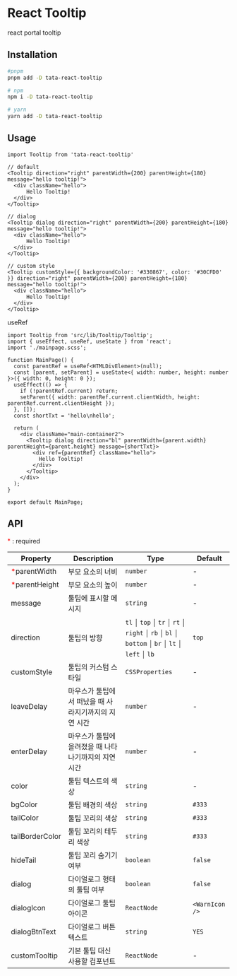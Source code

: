 # React Tooltip

react portal tooltip

## Installation

```bash
#pnpm
pnpm add -D tata-react-tooltip

# npm
npm i -D tata-react-tooltip

# yarn
yarn add -D tata-react-tooltip
```

## Usage

```tsx
import Tooltip from 'tata-react-tooltip'

// default
<Tooltip direction="right" parentWidth={200} parentHeight={180} message="hello tooltip!">
  <div className="hello">
      Hello Tooltip!
  </div>
</Tooltip>

// dialog
<Tooltip dialog direction="right" parentWidth={200} parentHeight={180} message="hello tooltip!">
  <div className="hello">
      Hello Tooltip!
  </div>
</Tooltip>

// custom style
<Tooltip customStyle={{ backgroundColor: '#330867', color: '#30CFD0' }} direction="right" parentWidth={200} parentHeight={180} message="hello tooltip!">
  <div className="hello">
      Hello Tooltip!
  </div>
</Tooltip>
```

useRef

```tsx
import Tooltip from 'src/lib/Tooltip/Tooltip';
import { useEffect, useRef, useState } from 'react';
import './mainpage.scss';

function MainPage() {
  const parentRef = useRef<HTMLDivElement>(null);
  const [parent, setParent] = useState<{ width: number, height: number }>({ width: 0, height: 0 });
  useEffect(() => {
    if (!parentRef.current) return;
    setParent({ width: parentRef.current.clientWidth, height: parentRef.current.clientHeight });
  }, []);
  const shortTxt = 'hello\nhello';

  return (
    <div className="main-container2">
      <Tooltip dialog direction="bl" parentWidth={parent.width} parentHeight={parent.height} message={shortTxt}>
        <div ref={parentRef} className="hello">
          Hello Tooltip!
        </div>
      </Tooltip>
    </div>
  );
}

export default MainPage;
```



## API

<span style="color:red">*</span> : required

| Property | Description | Type | Default |
| ------- | ------- | ------- | ------- |
| <span style="color:red">*</span>parentWidth | 부모 요소의 너비 | `number` | - |
| <span style="color:red">*</span>parentHeight | 부모 요소의 높이 | `number` | - |
| message | 툴팁에 표시할 메시지 | `string` | - |
| direction | 툴팁의 방향 | `tl` ￨ `top` ￨ `tr` ￨ `rt` ￨ `right` ￨ `rb` ￨ `bl` ￨ `bottom` ￨ `br` ￨ `lt` ￨ `left` ￨ `lb` | `top` |
| customStyle | 툴팁의 커스텀 스타일 | `CSSProperties` | - |
| leaveDelay | 마우스가 툴팁에서 떠났을 때 사라지기까지의 지연 시간 | `number` | - |
| enterDelay | 마우스가 툴팁에 올려졌을 때 나타나기까지의 지연 시간 | `number` | - |
| color | 툴팁 텍스트의 색상 | `string` | - |
| bgColor | 툴팁 배경의 색상 | `string` | `#333` |
| tailColor | 툴팁 꼬리의 색상 | `string` | `#333` |
| tailBorderColor | 툴팁 꼬리의 테두리 색상 | `string` | `#333` |
| hideTail | 툴팁 꼬리 숨기기 여부 | `boolean` | `false` |
| dialog | 다이얼로그 형태의 툴팁 여부 | `boolean` | `false` |
| dialogIcon | 다이얼로그 툴팁 아이콘 | `ReactNode` | `<WarnIcon />` |
| dialogBtnText | 다이얼로그 버튼 텍스트 | `string` | `YES` |
| customTooltip | 기본 툴팁 대신 사용할 컴포넌트 | `ReactNode` | - |









